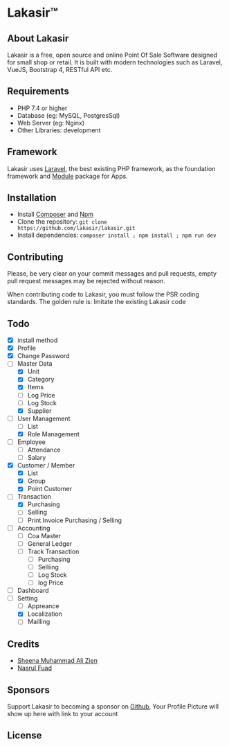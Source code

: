 ﻿# Lakasir™
## About Lakasir

Lakasir is a free, open source and online Point Of Sale Software designed for small shop or retail. It is built with modern technologies such as Laravel, VueJS, Bootstrap 4, RESTful API etc.

## Requirements

* PHP 7.4 or higher
* Database (eg: MySQL, PostgresSql)
* Web Server (eg: Nginx)
* Other Libraries: development

## Framework

Lakasir uses [Laravel](http://laravel.com), the best existing PHP framework, as the foundation framework and [Module](https://github.com/lakasir/lakasir) package for Apps.


## Installation

* Install [Composer](https://getcomposer.org/download) and [Npm](https://nodejs.org/en/download)
* Clone the repository: `git clone https://github.com/lakasir/lakasir.git`
* Install dependencies: `composer install ; npm install ; npm run dev`

## Contributing

Please, be very clear on your commit messages and pull requests, empty pull request messages may be rejected without reason.

When contributing code to Lakasir, you must follow the PSR coding standards. The golden rule is: Imitate the existing Lakasir code

## Todo
* [x] install method
* [x] Profile
* [x] Change Password
* [ ] Master Data 
  * [x] Unit
  * [x] Category
  * [x] Items
  * [ ] Log Price
  * [ ] Log Stock
  * [x] Supplier
* [ ] User Management
  * [ ] List
  * [x] Role Management
* [ ] Employee
  * [ ] Attendance
  * [ ] Salary
* [x] Customer / Member
  * [x] List
  * [x] Group
  * [x] Point Customer
* [ ] Transaction
  * [x] Purchasing
  * [ ] Selling
  * [ ] Print Invoice Purchasing / Selling
* [ ] Accounting
  * [ ] Coa Master
  * [ ] General Ledger
  * [ ] Track Transaction
    * [ ] Purchasing
    * [ ] Selliing
    * [ ] Log Stock
    * [ ] log Price
* [ ] Dashboard
* [ ] Setting
  * [ ] Appreance
  * [x] Localization
  * [ ] Mailling
  
## Credits

* [Sheena Muhammad Ali Zien](https://github.com/sheenazien8)
* [Nasrul Fuad](https://github.com/nasrulfuad) 

## Sponsors

Support Lakasir to becoming a sponsor on [Github](https://github.com/lakasir), Your Profile Picture will show up here with link to your account

## License
